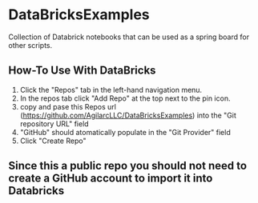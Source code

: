 # DataBricksExamples
Collection of Databrick notebooks that can be used as a spring board for other scripts.


## How-To Use With DataBricks

1. Click the "Repos" tab in the left-hand navigation menu.
2. In the repos tab click "Add Repo" at the top next to the pin icon.
3. copy and pase this Repos url (https://github.com/AgilarcLLC/DataBricksExamples) into the "Git repository URL" field
4. "GitHub" should atomatically populate in the "Git Provider" field
5. Click "Create Repo"

## Since this a public repo you should not need to create a GitHub account to import it into Databricks
